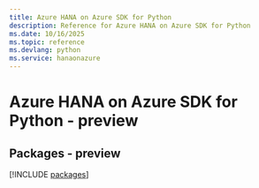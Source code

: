 ```yaml
---
title: Azure HANA on Azure SDK for Python
description: Reference for Azure HANA on Azure SDK for Python
ms.date: 10/16/2025
ms.topic: reference
ms.devlang: python
ms.service: hanaonazure
---
```

# Azure HANA on Azure SDK for Python - preview
## Packages - preview
[!INCLUDE [packages](hana-on-azure-index.md)]